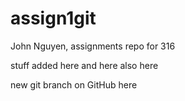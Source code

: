 # assign1git
John Nguyen, assignments repo for 316

stuff added here
and here 
also here

new git branch on GitHub
here
